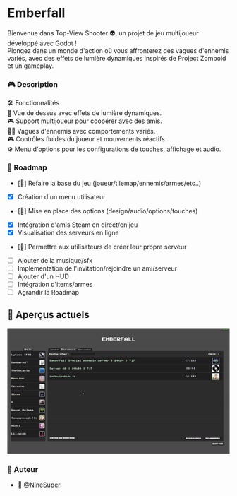 # Emberfall

Bienvenue dans Top-View Shooter 👽, un projet de jeu multijoueur développé avec Godot ! </br> 
Plongez dans un monde d'action où vous affronterez des vagues d'ennemis variés, avec des effets de lumière dynamiques inspirés de Project Zomboid et un gameplay.

### 🎮 Description

🛠️ Fonctionnalités </br>
🌟 Vue de dessus avec effets de lumière dynamiques. </br>
🎮 Support multijoueur pour coopérer avec des amis. </br>
🧟‍♂️ Vagues d'ennemis avec comportements variés. </br>
🎮 Contrôles fluides du joueur et mouvements réactifs. </br>
⚙️ Menu d'options pour les configurations de touches, affichage et audio. </br>

### 📅 Roadmap

- [🚧] Refaire la base du jeu (joueur/tilemap/ennemis/armes/etc..) </br>
- [x] Création d'un menu utilisateur </br>
- [🚧] Mise en place des options (design/audio/options/touches) </br>
- [x] Intégration d'amis Steam en direct/en jeu </br>
- [x] Visualisation des serveurs en ligne </br>
- [🚧] Permettre aux utilisateurs de créer leur propre serveur </br>
- [ ] Ajouter de la musique/sfx
- [ ] Implémentation de l'invitation/rejoindre un ami/serveur </br>
- [ ] Ajouter d'un HUD </br>
- [ ] Intégration d'items/armes </br>
- [ ] Agrandir la Roadmap

## 👀 Aperçus actuels

![cube](./gif/Exemple.gif)

### 📝 Auteur
- 🎫 [@NineSuper](https://www.github.com/NineSuper)
